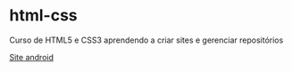 # html-css
Curso de HTML5 e CSS3 
aprendendo a criar sites e gerenciar repositórios

<a href= "https://gustavo-galhardo.github.io/html-css/exercício/des10b/index.html">Site android</a>

